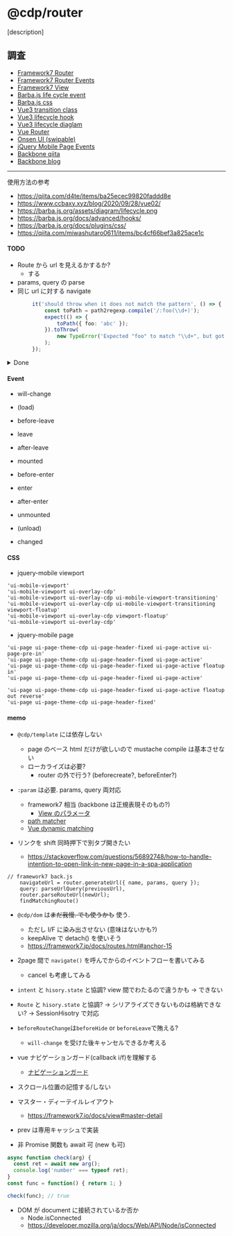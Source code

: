 # @cdp/router

[description]

## 調査

- [Framework7 Router](https://framework7.jp/docs/routes.html)
- [Framework7 Router Events](https://framework7.io/docs/view.html#router-events)
- [Framework7 View](https://framework7.jp/docs/view.html)
- [Barba.js life cycle event](https://barba.js.org/docs/getstarted/lifecycle/)
- [Barba.js css](https://barba.js.org/docs/plugins/css/)
- [Vue3 transition class](https://v3.ja.vuejs.org/guide/transitions-enterleave.html)
- [Vue3 lifecycle hook](https://v3.ja.vuejs.org/api/options-lifecycle-hooks.html#%E3%83%A9%E3%82%A4%E3%83%95%E3%82%B5%E3%82%A4%E3%82%AF%E3%83%AB%E3%83%95%E3%83%83%E3%82%AF)
- [Vue3 lifecycle diaglam](https://v3.ja.vuejs.org/guide/instance.html#%E3%83%A9%E3%82%A4%E3%83%95%E3%82%B5%E3%82%A4%E3%82%AF%E3%83%AB%E3%82%BF%E3%82%99%E3%82%A4%E3%82%A2%E3%82%AF%E3%82%99%E3%83%A9%E3%83%A0)
- [Vue Router](https://v3.router.vuejs.org/ja/)
- [Onsen UI (swipable)](https://onsen.io/v2/api/js/ons-navigator.html#events-summary)
- [jQuery Mobile Page Events](https://jqmtricks.wordpress.com/2014/03/26/jquery-mobile-page-events/)
- [Backbone qiita](https://qiita.com/yuku_t/items/13f3d1f71d31f3e78123)
- [Backbone blog](https://yutapon.hatenablog.com/entry/2014/03/02/003937)

----

使用方法の参考

- https://qiita.com/d4te/items/ba25ecec99820faddd8e
- https://www.ccbaxy.xyz/blog/2020/09/28/vue02/
- https://barba.js.org/assets/diagram/lifecycle.png
- https://barba.js.org/docs/advanced/hooks/
- https://barba.js.org/docs/plugins/css/
- https://qiita.com/miwashutaro0611/items/bc4cf66bef3a825ace1c

#### TODO

- Route から url を見えるかするか?
  - する
- params, query の parse
- 同じ url に対する navigate

```ts
        it('should throw when it does not match the pattern', () => {
            const toPath = path2regexp.compile('/:foo(\\d+)');
            expect(() => {
                toPath({ foo: 'abc' });
            }).toThrow(
                new TypeError('Expected "foo" to match "\\d+", but got "abc"')
            );
        });
```

<p><details>
<summary>Done</summary>

- `Route` interface について見直し
  - `transition` を公開するかいなか
    - → navOptions やめる
  - `RouteContext` 専用プロパティに `@` をつけるかいなか
    - → つけない. `$template` があること. `@` は HistoryState

- IHistory#root について方針を出す (backbone)
  - 今のところ root 切り替えは不要
  - backbone#fragment は IHisotry#id

- RouteParameters の flatten 化

- cancel 可能なように IHistory から見直し
  - https://ninhlv.dev/disable-browserback/
  - https://localcoder.org/stop-firing-popstate-on-hashchange

  - `hashchange` はハンドリングしないほうがいいかも
    - `hashchange` はハッシュがなくなるときには発火しない
  - `popstate` は `history.go()` だけであればリロードされない

- vue に習い, `hash` と `history` は選択できたほうが良いかもしれない. そのためには `webRoot` を調査する
  - [Different History modes](https://router.vuejs.org/guide/essentials/history-mode.html)
  - [vue-routerのhashモードとhistoryモードの違いをざっくり理解する](https://qiita.com/kozzzz/items/af9ad63fa70d4724cc2a)

  - html5
    - changeLocation
    - createCurrentLocation
    - pauseListeners

  - route は `/@id` からはじめる. history hash prefixは `#/` とすることで `#/@id`にする. history 内部の id は `/` はつかない
  - path は `vue` を参考にする
 

</details></p>


#### Event

- will-change

- (load)

- before-leave
- leave
- after-leave

- mounted

- before-enter
- enter
- after-enter

- unmounted

- (unload)

- changed

#### CSS

- jquery-mobile viewport
```
'ui-mobile-viewport'
'ui-mobile-viewport ui-overlay-cdp'
'ui-mobile-viewport ui-overlay-cdp ui-mobile-viewport-transitioning'
'ui-mobile-viewport ui-overlay-cdp ui-mobile-viewport-transitioning viewport-floatup'
'ui-mobile-viewport ui-overlay-cdp viewport-floatup'
'ui-mobile-viewport ui-overlay-cdp'
```

- jquery-mobile page
```
'ui-page ui-page-theme-cdp ui-page-header-fixed ui-page-active ui-page-pre-in'
'ui-page ui-page-theme-cdp ui-page-header-fixed ui-page-active'
'ui-page ui-page-theme-cdp ui-page-header-fixed ui-page-active floatup in'
'ui-page ui-page-theme-cdp ui-page-header-fixed ui-page-active'

'ui-page ui-page-theme-cdp ui-page-header-fixed ui-page-active floatup out reverse'
'ui-page ui-page-theme-cdp ui-page-header-fixed'
```

#### memo

- `@cdp/template` には依存しない
  - page のベース html だけが欲しいので mustache compile は基本させない
  - ローカライズは必要?
    -  router の外で行う? (beforecreate?, beforeEnter?)

- `:param` は必要. params, query 両対応
  - framework7 相当 (backbone は正規表現そのもの?)
    - [View のパラメータ](https://framework7.jp/docs/view.html#anchor-4)
  - [path matcher](https://github.com/pillarjs/path-to-regexp/tree/v1.7.0)
  - [Vue dynamic matching](https://v3.router.vuejs.org/ja/guide/essentials/dynamic-matching.html)

- <a>リンクを shift 同時押下で別タブ開きたい
  - https://stackoverflow.com/questions/56892748/how-to-handle-intention-to-open-link-in-new-page-in-a-spa-application

```
// framework7 back.js
    navigateUrl = router.generateUrl({ name, params, query });
    query: parseUrlQuery(previousUrl),
    router.parseRouteUrl(newUrl);
    findMatchingRoute()
```

- `@cdp/dom` は~~まだ我慢. でも使うかも~~ 使う.
  - ただし I/F に染み出させない (意味はないかも?)
  - keepAlive で detach() を使いそう
  - https://framework7.jp/docs/routes.html#anchor-15

- 2page 間で `navigate()` を呼んでからのイベントフローを書いてみる
  - cancel も考慮してみる

- `intent` と `hisory.state` と協調? view 間でわたるので違うかも → できない
- `Route` と `hisory.state` と協調? → シリアライズできないものは格納できない? → SessionHisotry で対応

- `beforeRouteChange`は`beforeHide` or `beforeLeave`で賄える?
  - `will-change` を受けた後キャンセルできるか考える

- vue ナビゲーションガード(callback i/f)を理解する
  - [ナビゲーションガード](https://v3.router.vuejs.org/ja/guide/advanced/navigation-guards.html)

- スクロール位置の記憶する/しない

- マスター・ディーテイルレイアウト
  - https://framework7.io/docs/view#master-detail

- prev は専用キャッシュで実装

- 非 Promise 関数も await 可 (new も可)
```ts
async function check(arg) {
  const ret = await new arg();
  console.log('number' === typeof ret);
}
const func = function() { return 1; }

check(func); // true
```

- DOM が document に接続されているか否か
  - Node.isConnected
  - https://developer.mozilla.org/ja/docs/Web/API/Node/isConnected
